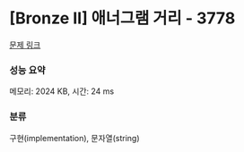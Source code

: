 # [Bronze II] 애너그램 거리 - 3778 

[문제 링크](https://www.acmicpc.net/problem/3778) 

### 성능 요약

메모리: 2024 KB, 시간: 24 ms

### 분류

구현(implementation), 문자열(string)

